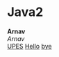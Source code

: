 # Java2
**Arnav**
<br>
*Arnav*
<br>
[UPES](https://www.upes.ac.in)
[Hello](java.code) 
[bye](tutorial.code)
